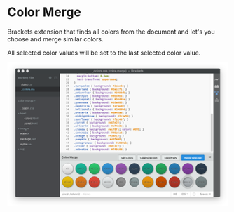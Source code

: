 # Color Merge

Brackets extension that finds all colors from the document and let's you choose and merge similar colors.

All selected color values will be set to the last selected color value.

![Color Merge](/images/screenshot.png?raw=true "Color Merge")